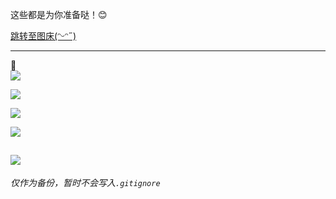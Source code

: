 这些都是为你准备哒！😊

[跳转至图床(ᵔᵕᵔ˶)](https://imgloc.com/Lin)

---
💖  
![](https://i.328888.xyz/2023/02/08/3fMNq.png)


![](https://i.328888.xyz/2023/01/23/OPi2A.jpeg)

![](https://i.328888.xyz/2023/01/23/OPV7o.jpeg)

![](https://i.328888.xyz/2023/02/04/NpN0x.jpeg)

![](https://i.328888.xyz/2023/02/08/3fNvv.gif)
---

*仅作为备份，暂时不会写入`.gitignore`*
